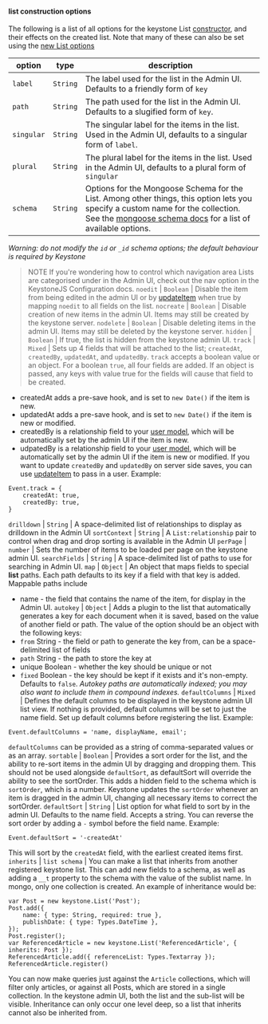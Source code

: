 #### list construction options

The following is a list of all options for the keystone List [constructor](../), and their effects on the created list. Note that many of these can also be set using the [new List options](./)

option | type | description
--- | --- | ---
`label` | `String` | The label used for the list in the Admin UI. Defaults to a friendly form of `key`
`path` | `String` | The path used for the list in the Admin UI. Defaults to a slugified form of `key`.
`singular` | `String` | The singular label for the items in the list. Used in the Admin UI, defaults to a singular form of `label`.
`plural` | `String` | The plural label for the items in the list. Used in the Admin UI, defaults to a plural form of `singular`
`schema` | `String` | Options for the Mongoose Schema for the List. Among other things, this option lets you specify a custom name for the collection. See the [mongoose schema docs](http://mongoosejs.com/docs/guide.html#options) for a list of available options.
*Warning: do not modify the `id` or `_id` schema options; the default behaviour is required by Keystone*
> NOTE If you're wondering how to control which navigation area Lists are categorised under in the Admin UI, check out the nav option in the KeystoneJS Configuration docs.
`noedit` | `Boolean` | Disable the item from being edited in the admin UI or by [updateItem](/api/list/update-item) when true by mapping `noedit` to all fields on the list.
`nocreate` | `Boolean` | Disable creation of new items in the admin UI. Items may still be created by the keystone server.
`nodelete` | `Boolean` | Disable deleting items in the admin UI. Items may still be deleted by the keystone server.
`hidden` | `Boolean` | If true, the list is hidden from the keystone admin UI.
`track` | `Mixed` | Sets up 4 fields that will be attached to the list; `createdAt`, `createdBy`, `updatedAt`, and `updatedBy`. `track` accepts a boolean value or an object. For a boolean `true`, all four fields are added. If an object is passed, any keys with value true for the fields will cause that field to be created.
* createdAt adds a pre-save hook, and is set to `new Date()` if the item is new.
* updatedAt adds a pre-save hook, and is set to `new Date()` if the item is new or modified.
* createdBy is a relationship field to your [user model](/configuration/#user-model), which will be automatically set by the admin UI if the item is new.
* udpatedBy is a relationship field to your [user model](/configuration/#user-model), which will be automatically set by the admin UI if the item is new or modified.
If you want to update `createdBy` and `updatedBy` on server side saves, you can use [updateItem](/api/update-item) to pass in a user.
Example:
```JS
Event.track = {
	createdAt: true,
	createdBy: true,
}
```
`drilldown` | `String` | A space-delimited list of relationships to display as drilldown in the Admin UI
`sortContext` | `String` | A `List:relationship` pair to control when drag and drop sorting is available in the Admin UI
`perPage` | `number` | Sets the number of items to be loaded per page on the keystone admin UI.
`searchFields` | `String` | A space-delimited list of paths to use for searching in Admin UI.
`map` | `Object` | An object that maps fields to special **list** paths. Each path defaults to its key if a field with that key is added. Mappable paths include
- name - the field that contains the name of the item, for display in the Admin UI.
`autokey` | `Object` | Adds a plugin to the list that automatically generates a key for each document when it is saved, based on the value of another field or path. The value of the option should be an object with the following keys:
- `from` String - the field or path to generate the key from, can be a space-delimited list of fields
- `path` String - the path to store the key at
- unique Boolean - whether the key should be unique or not
- `fixed` Boolean - the key should be kept if it exists and it's non-empty.
Defaults to `false`.
*Autokey paths are automatically indexed; you may also want to include them in compound indexes.*
`defaultColumns` | `Mixed` | Defines the default columns to be displayed in the keystone admin UI list view. If nothing is provided, default columns will be set to just the name field.
Set up default columns before registering the list.
Example:
```JS
Event.defaultColumns = 'name, displayName, email';
```
`defaultColumns` can be provided as a string of comma-separated values or as an array.
`sortable` | `Boolean` | Provides a sort order for the list, and the ability to re-sort items in the admin UI by dragging and dropping them. This should not be used alongside `defaultSort`, as defaultSort will override the ability to see the sortOrder.
This adds a hidden field to the schema which is `sortOrder`, which is a number. Keystone updates the `sortOrder` whenever an item is dragged in the admin UI, changing all necessary items to correct the sortOrder.
`defaultSort` | `String` | List option for what field to sort by in the admin UI. Defaults to the name field. Accepts a string.
You can reverse the sort order by adding a `-` symbol before the field name.
Example:
```JS
Event.defaultSort = '-createdAt'
```
This will sort by the `createdAt` field, with the earliest created items first.
`inherits` | `list schema` | You can make a list that inherits from another registered keystone list. This can add new fields to a schema, as well as adding a `__t` property to the schema with the value of the sublist name. In mongo, only one collection is created.
An example of inheritance would be:
```JS
var Post = new keystone.List('Post');
Post.add({
	name: { type: String, required: true },
	publishDate: { type: Types.DateTime },
});
Post.register();
var ReferencedArticle = new keystone.List('ReferencedArticle', { inherits: Post });
ReferencedArticle.add({ referenceList: Types.Textarray });
ReferencedArticle.register()
```
You can now make queries just against the `Article` collections, which will filter only articles, or against all Posts, which are stored in a single collection.
In the keystone admin UI, both the list and the sub-list will be visible.
Inheritance can only occur one level deep, so a list that inherits cannot also be inherited from.
